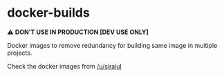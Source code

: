 # docker-builds

:warning: **DON'T USE IN PRODUCTION [DEV USE ONLY]**

Docker images to remove redundancy for building same image in multiple projects.

Check the docker images from [/u/sirajul](https://hub.docker.com/u/sirajul) 
